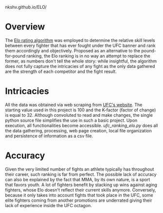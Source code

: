 nkshv.github.io/ELO/
# Overview

The [Elo rating algorithm](https://en.wikipedia.org/wiki/Elo_rating_system) was employed to determine the relative skill levels between every fighter that has ever fought under the UFC banner and rank them accordingly and objectively. Proposed as an alternative to the pound-for-pound ranking, the Elo ranking is in no way an attempt to replace the former, as numbers don't tell the whole story: while insightful, the algorithm does not fully capture the intricacies of any fight as the only data gathered are the strength of each competitor and the fight result.

# Intricacies
All the data was obtained via web scraping from [UFC's website](http://ufcstats.com/statistics/events/).
The starting value used in this project is 100 and the K-factor (factor of change) is equal to 32.
Although convoluted to read and make changes, the single python source file simplifies the use in such a basic project. Upon execution, all functionalities become accessible.
*ufc_ranking_elo.py* does all the data gathering, processing, web page creation, local file organization and persistence of information as a csv file.

# Accuracy
Given the very limited number of fights an athlete typically has throughout their career, such ranking is far from perfect.
The possible lack of accuracy can also be explained by the fact that MMA, by its own nature, is a sport that favors youth. A lot of fighters benefit by stacking up wins against aging fighters, whose Elo doesn't reflect their current skills anymore. Conversely, because it only takes into account fights that took place in the UFC, some elite fighters coming from another promotions are underrated giving their lack of experience inside the UFC octagon.
